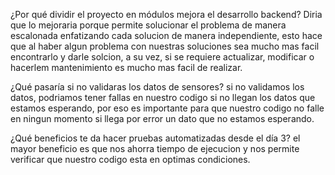 ¿Por qué dividir el proyecto en módulos mejora el desarrollo backend?
Diria que lo mejoraria porque permite solucionar el problema de manera escalonada enfatizando cada solucion de manera independiente, esto hace que al haber algun problema con nuestras soluciones sea mucho mas facil encontrarlo y darle solcion, a su vez, si se requiere actualizar, modificar o hacerlem mantenimiento es mucho mas facil de realizar. 

¿Qué pasaría si no validaras los datos de sensores?
si no validamos los datos, podriamos tener fallas en nuestro codigo si no llegan los datos que estamos esperando, por eso es importante para que nuestro codigo no falle en ningun momento si llega por error un dato que no estamos esperando.

¿Qué beneficios te da hacer pruebas automatizadas desde el día 3?
el mayor beneficio es que nos ahorra tiempo de ejecucion y nos permite verificar que nuestro codigo esta en optimas condiciones. 